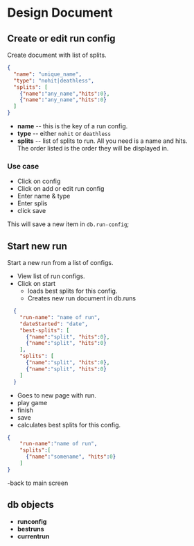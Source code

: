 # Design Document

## Create or edit run config

Create document with list of splits.  

````json
{
  "name": "unique_name",
  "type": "nohit|deathless",
  "splits": [
    {"name":"any_name","hits":0},
    {"name":"any_name","hits":0}
  ]
}
```` 

- **name** -- this is the key of a run config.
- **type** -- either `nohit` or `deathless`
- **splits** -- list of splits to run. All you need is a name and hits.  
The order listed is the order they will be displayed in.

### Use case

- Click on config
- Click on add or edit run config
- Enter name & type
- Enter splis
- click save

This will save a new item in `db.run-config`;


## Start new run

Start a new run from a list of configs.

- View list of run configs.  
- Click on start
    - loads best splits for this config.
    - Creates new run document in db.runs
    
```json
  {
    "run-name": "name of run",
    "dateStarted": "date",
    "best-splits": [
      {"name":"split", "hits":0},
      {"name":"split", "hits":0}
    ],
    "splits": [
      {"name":"split", "hits":0},
      {"name":"split", "hits":0}
    ]
  }
```
- Goes to new page with run.
- play game
- finish
- save
- calculates best splits for this config.

```json
{
    "run-name":"name of run",
    "splits":[
      {"name":"somename", "hits":0}
    ]
}
```

-back to main screen


## db objects

- **runconfig**
- **bestruns**
- **currentrun**


